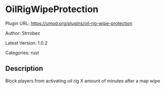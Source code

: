 # OilRigWipeProtection

Plugin URL: https://umod.org/plugins/oil-rig-wipe-protection

Author: Strrobez

Latest Version: 1.0.2

Categories: rust

## Description

Block players from activating oil rig X amount of minutes after a map wipe
